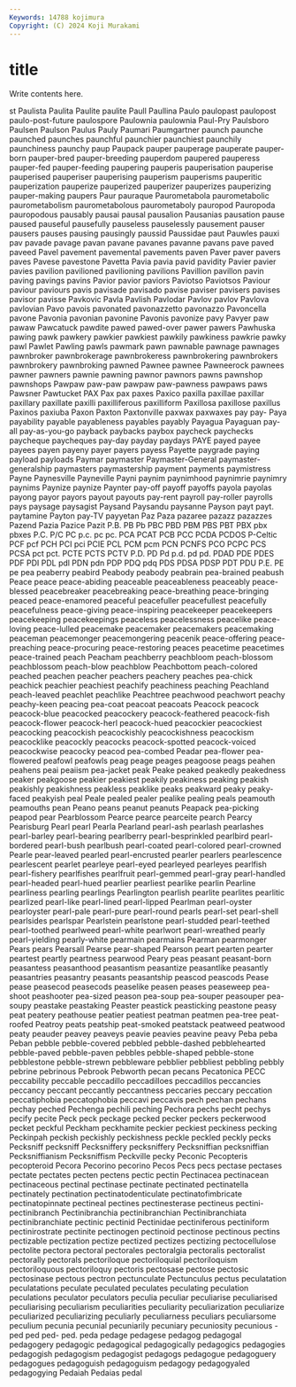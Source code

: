 ```yaml
---
Keywords: 14788 kojimura
Copyright: (C) 2024 Koji Murakami
---
```


# title

Write contents here.



st Paulista
Paulita Paulite paulite Paull Paullina Paulo paulopast paulopost paulo-post-future paulospore
Paulownia paulownia Paul-Pry Paulsboro Paulsen Paulson Paulus Pauly Paumari Paumgartner
paunch paunche paunched paunches paunchful paunchier paunchiest paunchily paunchiness paunchy
paup Paupack pauper pauperage pauperate pauper-born pauper-bred pauper-breeding pauperdom paupered
pauperess pauper-fed pauper-feeding paupering pauperis pauperisation pauperise pauperised pauperiser pauperising
pauperism pauperisms pauperitic pauperization pauperize pauperized pauperizer pauperizes pauperizing pauper-making
paupers Paur pauraque Paurometabola paurometabolic paurometabolism paurometabolous paurometaboly pauropod Pauropoda
pauropodous pausably pausai pausal pausalion Pausanias pausation pause paused pauseful
pausefully pauseless pauselessly pausement pauser pausers pauses pausing pausingly paussid
Paussidae paut Pauwles pauxi pav pavade pavage pavan pavane pavanes
pavanne pavans pave paved paveed Pavel pavement pavemental pavements paven
Paver paver pavers paves Pavese pavestone Pavetta Pavia pavia pavid
pavidity Pavier pavier pavies pavilion pavilioned pavilioning pavilions Pavillion pavillon
pavin paving pavings pavins Pavior pavior paviors Paviotso Paviotsos Paviour
paviour paviours pavis pavisade pavisado pavise paviser pavisers pavises pavisor
pavisse Pavkovic Pavla Pavlish Pavlodar Pavlov pavlov Pavlova pavlovian Pavo
pavois pavonated pavonazzetto pavonazzo Pavoncella pavone Pavonia pavonian pavonine Pavonis
pavonize pavy Pavyer paw pawaw Pawcatuck pawdite pawed pawed-over pawer
pawers Pawhuska pawing pawk pawkery pawkier pawkiest pawkily pawkiness pawkrie
pawky pawl Pawlet Pawling pawls pawmark pawn pawnable pawnage pawnages
pawnbroker pawnbrokerage pawnbrokeress pawnbrokering pawnbrokers pawnbrokery pawnbroking pawned Pawnee pawnee
Pawneerock pawnees pawner pawners pawnie pawning pawnor pawnors pawns pawnshop
pawnshops Pawpaw paw-paw pawpaw paw-pawness pawpaws paws Pawsner Pawtucket PAX
Pax pax paxes Paxico paxilla paxillae paxillar paxillary paxillate paxilli
paxilliferous paxilliform Paxillosa paxillose paxillus Paxinos paxiuba Paxon Paxton Paxtonville
paxwax paxwaxes pay pay- Paya payability payable payableness payables payably
Payagua Payaguan pay-all pay-as-you-go payback paybacks paybox paycheck paychecks paycheque
paycheques pay-day payday paydays PAYE payed payee payees payen payeny
payer payers payess Payette paygrade paying payload payloads Paymar paymaster
Paymaster-General paymaster-generalship paymasters paymastership payment payments paymistress Payne Paynesville Payneville
Payni paynim paynimhood paynimrie paynimry paynims Paynize paynize Paynter pay-off
payoff payoffs payola payolas payong payor payors payout payouts pay-rent
payroll pay-roller payrolls pays paysage paysagist Paysand Paysandu paysanne Payson
payt payt. paytamine Payton pay-TV payyetan Paz Paza pazaree pazazz
pazazzes Pazend Pazia Pazice Pazit P.B. PB Pb PBC PBD
PBM PBS PBT PBX pbx pbxes P.C. P/C PC p.c.
pc pc. PCA PCAT PCB PCC PCDA PCDOS P-Celtic PCF
pcf PCH PCI pci PCIE PCL PCM pcm PCN PCNFS
PCO PCPC PCS PCSA pct pct. PCTE PCTS PCTV P.D.
PD Pd p.d. pd pd. PDAD PDE PDES PDF PDI
PDL pdl PDN pdn PDP PDQ pdq PDS PDSA PDSP
PDT PDU P.E. PE pe pea peaberry peabird Peabody peabody
peabrain pea-brained peabush Peace peace peace-abiding peaceable peaceableness peaceably peace-blessed
peacebreaker peacebreaking peace-breathing peace-bringing peaced peace-enamored peaceful peacefuller peacefullest peacefully
peacefulness peace-giving peace-inspiring peacekeeper peacekeepers peacekeeping peacekeepings peaceless peacelessness peacelike
peace-loving peace-lulled peacemake peacemaker peacemakers peacemaking peaceman peacemonger peacemongering peacenik
peace-offering peace-preaching peace-procuring peace-restoring peaces peacetime peacetimes peace-trained peach Peacham
peachberry peachbloom peach-blossom peachblossom peach-blow peachblow Peachbottom peach-colored peached peachen
peacher peachers peachery peaches pea-chick peachick peachier peachiest peachify peachiness
peaching Peachland peach-leaved peachlet peachlike Peachtree peachwood peachwort peachy peachy-keen
peacing pea-coat peacoat peacoats Peacock peacock peacock-blue peacocked peacockery peacock-feathered
peacock-fish peacock-flower peacock-herl peacock-hued peacockier peacockiest peacocking peacockish peacockishly peacockishness
peacockism peacocklike peacockly peacocks peacock-spotted peacock-voiced peacockwise peacocky peacod pea-combed
Peadar pea-flower pea-flowered peafowl peafowls peag peage peages peagoose peags
peahen peahens peai peaiism pea-jacket peak Peake peaked peakedly peakedness
peaker peakgoose peakier peakiest peakily peakiness peaking peakish peakishly peakishness
peakless peaklike peaks peakward peaky peaky-faced peakyish peal Peale pealed
pealer pealike pealing peals peamouth peamouths pean Peano peans peanut
peanuts Peapack pea-picking peapod pear Pearblossom Pearce pearce pearceite pearch
Pearcy Pearisburg Pearl pearl Pearla Pearland pearl-ash pearlash pearlashes pearl-barley
pearl-bearing pearlberry pearl-besprinkled pearlbird pearl-bordered pearl-bush pearlbush pearl-coated pearl-colored pearl-crowned
Pearle pear-leaved pearled pearl-encrusted pearler pearlers pearlescence pearlescent pearlet pearleye
pearl-eyed pearleyed pearleyes pearlfish pearl-fishery pearlfishes pearlfruit pearl-gemmed pearl-gray pearl-handled
pearl-headed pearl-hued pearlier pearliest pearlike pearlin Pearline pearliness pearling pearlings
Pearlington pearlish pearlite pearlites pearlitic pearlized pearl-like pearl-lined pearl-lipped Pearlman
pearl-oyster pearloyster pearl-pale pearl-pure pearl-round pearls pearl-set pearl-shell pearlsides pearlspar
Pearlstein pearlstone pearl-studded pearl-teethed pearl-toothed pearlweed pearl-white pearlwort pearl-wreathed pearly
pearl-yielding pearly-white pearmain pearmains Pearman pearmonger Pears pears Pearsall Pearse
pear-shaped Pearson peart pearten pearter peartest peartly peartness pearwood Peary
peas peasant peasant-born peasantess peasanthood peasantism peasantize peasantlike peasantly peasantries
peasantry peasants peasantship peascod peascods Pease pease peasecod peasecods peaselike
peasen peases peaseweep pea-shoot peashooter pea-sized peason pea-soup pea-souper peasouper
pea-soupy peastake peastaking Peaster peastick peasticking peastone peasy peat peatery
peathouse peatier peatiest peatman peatmen pea-tree peat-roofed Peatroy peats peatship
peat-smoked peatstack peatweed peatwood peaty peauder peavey peaveys peavie peavies
peavine peavy Peba peba Peban pebble pebble-covered pebbled pebble-dashed pebblehearted
pebble-paved pebble-paven pebbles pebble-shaped pebble-stone pebblestone pebble-strewn pebbleware pebblier pebbliest
pebbling pebbly pebrine pebrinous Pebrook Pebworth pecan pecans Pecatonica PECC
peccability peccable peccadillo peccadilloes peccadillos peccancies peccancy peccant peccantly peccantness
peccaries peccary peccation peccatiphobia peccatophobia peccavi peccavis pech pechan pechans
pechay peched Pechenga pechili peching Pechora pechs pecht pechys pecify
pecite Peck peck peckage pecked pecker peckers peckerwood pecket peckful
Peckham peckhamite peckier peckiest peckiness pecking Peckinpah peckish peckishly peckishness
peckle peckled peckly pecks Pecksniff pecksniff Pecksniffery pecksniffery Pecksniffian pecksniffian
Pecksniffianism Pecksniffism Peckville pecky Peconic Pecopteris pecopteroid Pecora Pecorino pecorino
Pecos Pecs pecs pectase pectases pectate pectates pecten pectens pectic
pectin Pectinacea pectinacean pectinaceous pectinal pectinase pectinate pectinated pectinatella pectinately
pectination pectinatodenticulate pectinatofimbricate pectinatopinnate pectineal pectines pectinesterase pectineus pectini- pectinibranch
Pectinibranchia pectinibranchian Pectinibranchiata pectinibranchiate pectinic pectinid Pectinidae pectiniferous pectiniform pectinirostrate
pectinite pectinogen pectinoid pectinose pectinous pectins pectizable pectization pectize pectized
pectizes pectizing pectocellulose pectolite pectora pectoral pectorales pectoralgia pectoralis pectoralist
pectorally pectorals pectoriloque pectoriloquial pectoriloquism pectoriloquous pectoriloquy pectoris pectosase pectose
pectosic pectosinase pectous pectron pectunculate Pectunculus pectus peculatation peculatations peculate
peculated peculates peculating peculation peculations peculator peculators peculia peculiar peculiarise
peculiarised peculiarising peculiarism peculiarities peculiarity peculiarization peculiarize peculiarized peculiarizing peculiarly
peculiarness peculiars peculiarsome peculium pecunia pecunial pecuniarily pecuniary pecuniosity pecunious
-ped ped ped- ped. peda pedage pedagese pedagog pedagogal pedagogery
pedagogic pedagogical pedagogically pedagogics pedagogies pedagogish pedagogism pedagogist pedagogs pedagogue
pedagoguery pedagogues pedagoguish pedagoguism pedagogy pedagogyaled pedagogying Pedaiah Pedaias pedal
